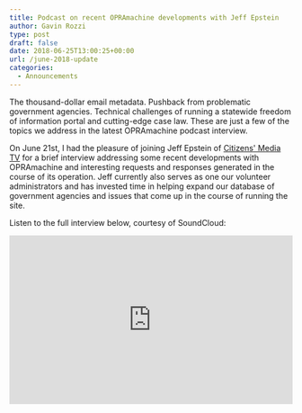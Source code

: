 ```yaml
---
title: Podcast on recent OPRAmachine developments with Jeff Epstein
author: Gavin Rozzi
type: post
draft: false
date: 2018-06-25T13:00:25+00:00
url: /june-2018-update
categories:
  - Announcements
---
```

The thousand-dollar email metadata. Pushback from problematic government agencies. Technical challenges of running a statewide freedom of information portal and cutting-edge case law. These are just a few of the topics we address in the latest OPRAmachine podcast interview.

On June 21st, I had the pleasure of joining Jeff Epstein of [Citizens' Media TV](http://citizensmedia.tv/) for a brief interview addressing some recent developments with OPRAmachine and interesting requests and responses generated in the course of its operation. Jeff currently also serves as one our volunteer administrators and has invested time in helping expand our database of government agencies and issues that come up in the course of running the site.

Listen to the full interview below, courtesy of SoundCloud:

<iframe width="100%" height="300" scrolling="no" frameborder="no" allow="autoplay" src="https://w.soundcloud.com/player/?url=https%3A//api.soundcloud.com/tracks/462904968&color=%23ff5500&auto_play=false&hide_related=false&show_comments=true&show_user=true&show_reposts=false&show_teaser=true&visual=true"></iframe>